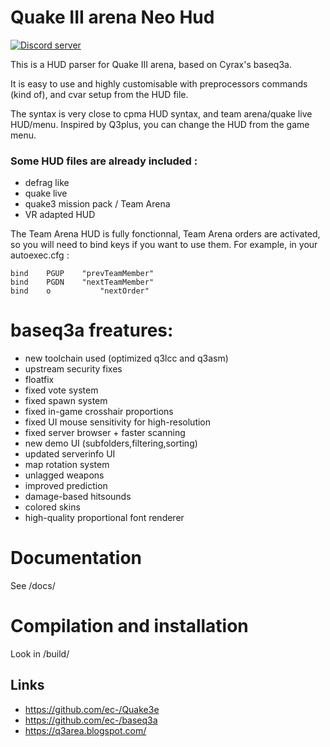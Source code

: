 # Quake III arena Neo Hud

<a href="https://discord.gg/pAZCJ9pt"><img src="https://img.shields.io/discord/950865674505437214?color=7289da&logo=discord&logoColor=white" alt="Discord server" /></a>

This is a HUD parser for Quake III arena, based on Cyrax's baseq3a.

It is easy to use and highly customisable with preprocessors commands (kind of), and cvar setup from the HUD file.

The syntax is very close to cpma HUD syntax, and team arena/quake live HUD/menu.
Inspired by Q3plus, you can change the HUD from the game menu.

### Some HUD files are already included :
* defrag like
* quake live
* quake3 mission pack / Team Arena
* VR adapted HUD

The Team Arena HUD is fully fonctionnal, Team Arena orders are activated, so you will need to bind keys if you want to use them. 
For example, in your autoexec.cfg :
```
bind 	PGUP 	"prevTeamMember"
bind 	PGDN 	"nextTeamMember"
bind 	o 			"nextOrder"
```

# baseq3a freatures:

 * new toolchain used (optimized q3lcc and q3asm)
 * upstream security fixes
 * floatfix
 * fixed vote system
 * fixed spawn system
 * fixed in-game crosshair proportions
 * fixed UI mouse sensitivity for high-resolution
 * fixed server browser + faster scanning
 * new demo UI (subfolders,filtering,sorting)
 * updated serverinfo UI
 * map rotation system
 * unlagged weapons
 * improved prediction
 * damage-based hitsounds
 * colored skins
 * high-quality proportional font renderer

# Documentation

See /docs/

# Compilation and installation

Look in /build/

## Links

* https://github.com/ec-/Quake3e
* https://github.com/ec-/baseq3a
* https://q3area.blogspot.com/
